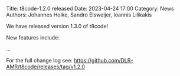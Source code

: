 

Title: t8code-1.2.0 released Date: 2023-04-24 17:00 Category: News Authors: Johannes Holke, Sandro Elsweijer, Ioannis Lilikakis

We have released version 1.3.0 of t8code!

New features include:

...

For the full change log see: https://github.com/DLR-AMR/t8code/releases/tag/v1.2.0

